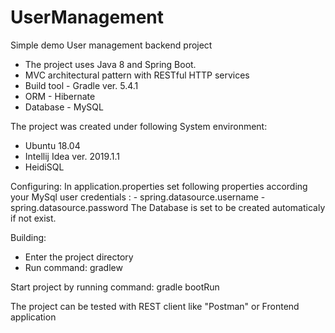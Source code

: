 # UserManagement

Simple demo User management backend project 

- The project uses Java 8 and Spring Boot.
- MVC architectural pattern with RESTful HTTP services
- Build tool - Gradle ver. 5.4.1  
- ORM - Hibernate
- Database - MySQL

 The project was created under following System environment:
   - Ubuntu  18.04
   - Intellij Idea ver. 2019.1.1
   - HeidiSQL
   
 Configuring:
   In application.properties set following properties according your MySql user credentials :
     - spring.datasource.username 
     - spring.datasource.password 
   The Database is set to be created automaticaly if not exist.
   
 Building:
  - Enter the project directory 
  - Run command: gradlew
  
  Start project by running command:  gradle bootRun
 
 The project can be tested with REST client like "Postman" or Frontend application
